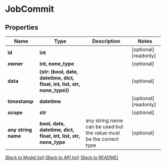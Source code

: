 # JobCommit


## Properties
Name | Type | Description | Notes
------------ | ------------- | ------------- | -------------
**id** | **int** |  | [optional] [readonly] 
**owner** | **int, none_type** |  | [optional] 
**data** | **{str: (bool, date, datetime, dict, float, int, list, str, none_type)}** |  | [optional] 
**timestamp** | **datetime** |  | [optional] [readonly] 
**scope** | **str** |  | [optional] 
**any string name** | **bool, date, datetime, dict, float, int, list, str, none_type** | any string name can be used but the value must be the correct type | [optional]

[[Back to Model list]](../README.md#documentation-for-models) [[Back to API list]](../README.md#documentation-for-api-endpoints) [[Back to README]](../README.md)


